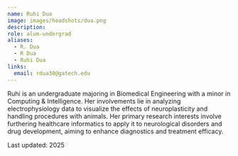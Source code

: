 ```yaml
---
name: Ruhi Dua
image: images/headshots/dua.png
description: 
role: alum-undergrad
aliases:
  - R. Dua
  - R Dua
  - Ruhi Dua
links:
  email: rdua30@gatech.edu
---
```


Ruhi is an undergraduate majoring in Biomedical Engineering with a minor in Computing & Intelligence. Her involvements lie in analyzing electrophysiology data to visualize the effects of neuroplasticity and handling procedures with animals. Her primary research interests involve furthering healthcare informatics to apply it to neurological disorders and drug development, aiming to enhance diagnostics and treatment efficacy.


Last updated: 2025
